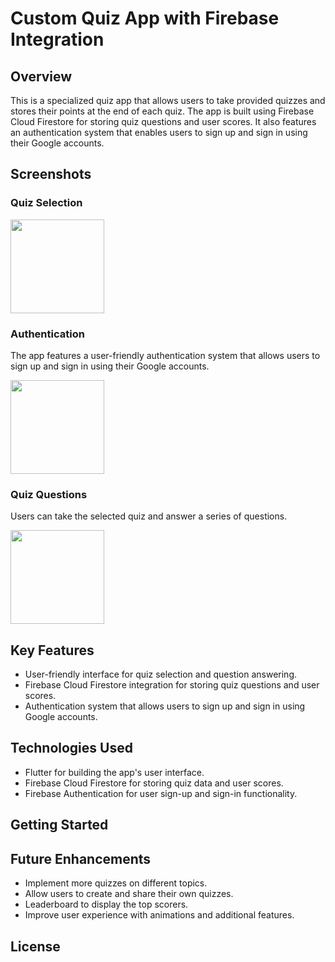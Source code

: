 # Custom Quiz App with Firebase Integration

## Overview
This is a specialized quiz app that allows users to take provided quizzes and stores their points at the end of each quiz. The app is built using Firebase Cloud Firestore for storing quiz questions and user scores. It also features an authentication system that enables users to sign up and sign in using their Google accounts.

## Screenshots

### Quiz Selection
<img src="https://user-images.githubusercontent.com/101545038/236959673-fdb73917-bb57-4640-93c3-0141cd7a26ab.jpg" width="150">

### Authentication
The app features a user-friendly authentication system that allows users to sign up and sign in using their Google accounts.

<img src="https://user-images.githubusercontent.com/101545038/236959694-8c9a37bd-4494-4b10-ab31-96644bddc3d4.jpg" width="150">

### Quiz Questions
Users can take the selected quiz and answer a series of questions.

<img src="https://user-images.githubusercontent.com/101545038/236959701-6ada62bb-6f8b-4cba-94a5-512ecc61de95.jpg" width="150">

## Key Features
- User-friendly interface for quiz selection and question answering.
- Firebase Cloud Firestore integration for storing quiz questions and user scores.
- Authentication system that allows users to sign up and sign in using Google accounts.

## Technologies Used
- Flutter for building the app's user interface.
- Firebase Cloud Firestore for storing quiz data and user scores.
- Firebase Authentication for user sign-up and sign-in functionality.

## Getting Started
<!-- Provide instructions on how to set up and run the app -->

## Future Enhancements
- Implement more quizzes on different topics.
- Allow users to create and share their own quizzes.
- Leaderboard to display the top scorers.
- Improve user experience with animations and additional features.

## License
<!-- Include your app's license information -->
